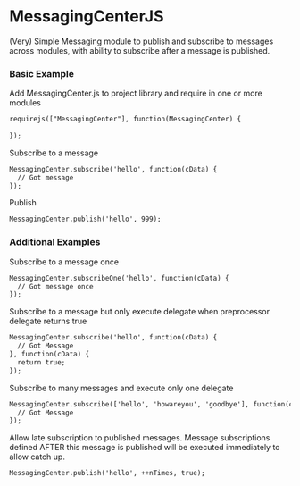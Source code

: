 # MessagingCenterJS

(Very) Simple Messaging module to publish and subscribe to messages across modules, with ability to subscribe after a message is published.

### Basic Example

Add MessagingCenter.js to project library and require in one or more modules

```html
requirejs(["MessagingCenter"], function(MessagingCenter) {
	
});
```

Subscribe to a message

```html
MessagingCenter.subscribe('hello', function(cData) {
  // Got message
});
```

Publish

```html
MessagingCenter.publish('hello', 999);
```


### Additional Examples

Subscribe to a message once

```html
MessagingCenter.subscribeOne('hello', function(cData) {
  // Got message once
});
```

Subscribe to a message but only execute delegate when preprocessor delegate returns true

```html
MessagingCenter.subscribe('hello', function(cData) {
  // Got Message
}, function(cData) {
  return true; 
});
```

Subscribe to many messages and execute only one delegate

```html
MessagingCenter.subscribe(['hello', 'howareyou', 'goodbye'], function(cData) {
  // Got Message
});
```

Allow late subscription to published messages. Message subscriptions defined AFTER this message is published will be executed immediately to allow catch up.

```html
MessagingCenter.publish('hello', ++nTimes, true);
```
